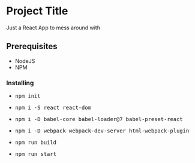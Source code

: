 # Project Title

Just a React App to mess around with

## Prerequisites

<ul>
	<li>NodeJS</li>
	<li>NPM</li>
</ul>

### Installing

- <pre>npm init</pre>
- <pre>npm i -S react react-dom</pre>
- <pre>npm i -D babel-core babel-loader@7 babel-preset-react</pre>
- <pre>npm i -D webpack webpack-dev-server html-webpack-plugin</pre>
- <pre>npm run build</pre>
- <pre>npm run start</pre>
